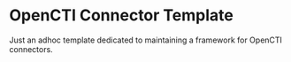 # OpenCTI Connector Template

Just an adhoc template dedicated to maintaining a framework for OpenCTI connectors.